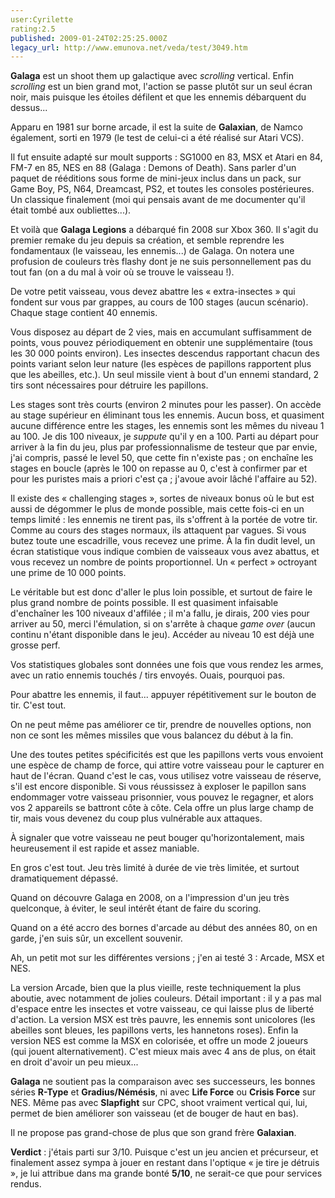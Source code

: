 ```yaml
---
user:Cyrilette
rating:2.5
published: 2009-01-24T02:25:25.000Z
legacy_url: http://www.emunova.net/veda/test/3049.htm
---
```

**Galaga** est un shoot them up galactique avec _scrolling_ vertical. Enfin _scrolling_ est un bien grand mot, l'action se passe plutôt sur un seul écran noir, mais puisque les étoiles défilent et que les ennemis débarquent du dessus...  

  

Apparu en 1981 sur borne arcade, il est la suite de **Galaxian**, de Namco également, sorti en 1979 (le test de celui-ci a été réalisé sur Atari VCS).  

Il fut ensuite adapté sur moult supports : SG1000 en 83, MSX et Atari en 84, FM-7 en 85, NES en 88 (Galaga : Demons of Death). Sans parler d'un paquet de rééditions sous forme de mini-jeux inclus dans un pack, sur Game Boy, PS, N64, Dreamcast, PS2, et toutes les consoles postérieures. Un classique finalement (moi qui pensais avant de me documenter qu'il était tombé aux oubliettes...).  

Et voilà que **Galaga Legions** a débarqué fin 2008 sur Xbox 360\. Il s'agit du premier remake du jeu depuis sa création, et semble reprendre les fondamentaux (le vaisseau, les ennemis...) de Galaga. On notera une profusion de couleurs très flashy dont je ne suis personnellement pas du tout fan (on a du mal à voir où se trouve le vaisseau !).  

  

De votre petit vaisseau, vous devez abattre les « extra-insectes » qui fondent sur vous par grappes, au cours de 100 stages (aucun scénario). Chaque stage contient 40 ennemis.  

  

Vous disposez au départ de 2 vies, mais en accumulant suffisamment de points, vous pouvez périodiquement en obtenir une supplémentaire (tous les 30 000 points environ). Les insectes descendus rapportant chacun des points variant selon leur nature (les espèces de papillons rapportent plus que les abeilles, etc.). Un seul missile vient à bout d'un ennemi standard, 2 tirs sont nécessaires pour détruire les papillons.  

  

Les stages sont très courts (environ 2 minutes pour les passer). On accède au stage supérieur en éliminant tous les ennemis. Aucun boss, et quasiment aucune différence entre les stages, les ennemis sont les mêmes du niveau 1 au 100\. Je dis 100 niveaux, je _suppute_ qu'il y en a 100\. Parti au départ pour arriver à la fin du jeu, plus par professionnalisme de testeur que par envie, j'ai compris, passé le level 50, que cette fin n'existe pas ; on enchaîne les stages en boucle (après le 100 on repasse au 0, c'est à confirmer par et pour les puristes mais a priori c'est ça ; j'avoue avoir lâché l'affaire au 52).  

  

Il existe des « challenging stages », sortes de niveaux bonus où le but est aussi de dégommer le plus de monde possible, mais cette fois-ci en un temps limité : les ennemis ne tirent pas, ils s'offrent à la portée de votre tir. Comme au cours des stages normaux, ils attaquent par vagues. Si vous butez toute une escadrille, vous recevez une prime. À la fin dudit level, un écran statistique vous indique combien de vaisseaux vous avez abattus, et vous recevez un nombre de points proportionnel. Un « perfect » octroyant une prime de 10 000 points.  

  

Le véritable but est donc d'aller le plus loin possible, et surtout de faire le plus grand nombre de points possible. Il est quasiment infaisable d'enchaîner les 100 niveaux d'affilée ; il m'a fallu, je dirais, 200 vies pour arriver au 50, merci l'émulation, si on s'arrête à chaque _game over_ (aucun continu n'étant disponible dans le jeu). Accéder au niveau 10 est déjà une grosse perf.   

Vos statistiques globales sont données une fois que vous rendez les armes, avec un ratio ennemis touchés / tirs envoyés. Ouais, pourquoi pas.  

  

Pour abattre les ennemis, il faut... appuyer répétitivement sur le bouton de tir. C'est tout.  

On ne peut même pas améliorer ce tir, prendre de nouvelles options, non non ce sont les mêmes missiles que vous balancez du début à la fin.  

Une des toutes petites spécificités est que les papillons verts vous envoient une espèce de champ de force, qui attire votre vaisseau pour le capturer en haut de l'écran. Quand c'est le cas, vous utilisez votre vaisseau de réserve, s'il est encore disponible. Si vous réussissez à exploser le papillon sans endommager votre vaisseau prisonnier, vous pouvez le regagner, et alors vos 2 appareils se battront côte à côte. Cela offre un plus large champ de tir, mais vous devenez du coup plus vulnérable aux attaques.  

À signaler que votre vaisseau ne peut bouger qu'horizontalement, mais heureusement il est rapide et assez maniable.  

  

En gros c'est tout. Jeu très limité à durée de vie très limitée, et surtout dramatiquement dépassé.  

Quand on découvre Galaga en 2008, on a l'impression d'un jeu très quelconque, à éviter, le seul intérêt étant de faire du scoring.  

Quand on a été accro des bornes d'arcade au début des années 80, on en garde, j'en suis sûr, un excellent souvenir.  

  

Ah, un petit mot sur les différentes versions ; j'en ai testé 3 : Arcade, MSX et NES.  

La version Arcade, bien que la plus vieille, reste techniquement la plus aboutie, avec notamment de jolies couleurs. Détail important : il y a pas mal d'espace entre les insectes et votre vaisseau, ce qui laisse plus de liberté d'action. La version MSX est très pauvre, les ennemis sont unicolores (les abeilles sont bleues, les papillons verts, les hannetons roses). Enfin la version NES est comme la MSX en colorisée, et offre un mode 2 joueurs (qui jouent alternativement). C'est mieux mais avec 4 ans de plus, on était en droit d'avoir un peu mieux...  

  

**Galaga** ne soutient pas la comparaison avec ses successeurs, les bonnes séries **R-Type** et **Gradius/Némésis**, ni avec **Life Force** ou **Crisis Force** sur NES. Même pas avec **Slapfight** sur CPC, shoot vraiment vertical qui, lui, permet de bien améliorer son vaisseau (et de bouger de haut en bas).  

Il ne propose pas grand-chose de plus que son grand frère **Galaxian**.  

  

**Verdict** : j'étais parti sur 3/10\. Puisque c'est un jeu ancien et précurseur, et finalement assez sympa à jouer en restant dans l'optique « je tire je détruis », je lui attribue dans ma grande bonté **5/10**, ne serait-ce que pour services rendus.